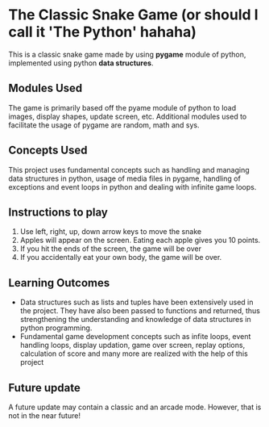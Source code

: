 # The Classic Snake Game (or should I call it 'The Python' hahaha)
 This is a classic snake game made by using **pygame** module of python, implemented using python **data structures**.
 
 ## Modules Used
 The game is primarily based off the pyame module of python to load images, display shapes, update screen, etc. Additional modules used to facilitate the usage of pygame are
 random, math and sys.
 
 ## Concepts Used 
 This project uses fundamental concepts such as handling and managing data structures in python, usage of media files in pygame, handling of exceptions and event loops in python 
 and dealing with infinite game loops.
 
 ## Instructions to play 
 1. Use left, right, up, down arrow keys to move the snake
 2. Apples will appear on the screen. Eating each apple gives you 10 points.
 3. If you hit the ends of the screen, the game will be over
 4. If you accidentally eat your own body, the game will be over.
 
 ## Learning Outcomes
 * Data structures such as lists and tuples have been extensively used in the project. They have also been passed to functions and returned, thus strengthening the understanding
 and knowledge of data structures in python programming.
 * Fundamental game development concepts such as infite loops, event handling loops, display updation, game over screen, replay options, calculation of score and many more are
 realized with the help of this project 
 
 ## Future update
 A future update may contain a classic and an arcade mode. However, that is not in the near future!
